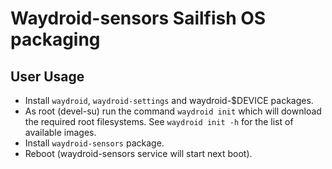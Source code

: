 # Waydroid-sensors Sailfish OS packaging

## User Usage

* Install `waydroid`, `waydroid-settings` and waydroid-$DEVICE packages.
* As root (devel-su) run the command `waydroid init` which will download the required root filesystems. See `waydroid init -h` for the list of available images.
* Install `waydroid-sensors` package.
* Reboot (waydroid-sensors service will start next boot).
